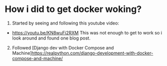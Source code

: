 # How i did to get docker woking?
1. Started by seeing and following this youtube video:
  + <https://youtu.be/KN8wuFi2RXM>
This was not enough to get to work so i look around and found one blog post.

2. Followed [Django dev with Docker Compose and Machine]https://realpython.com/django-development-with-docker-compose-and-machine/ 
